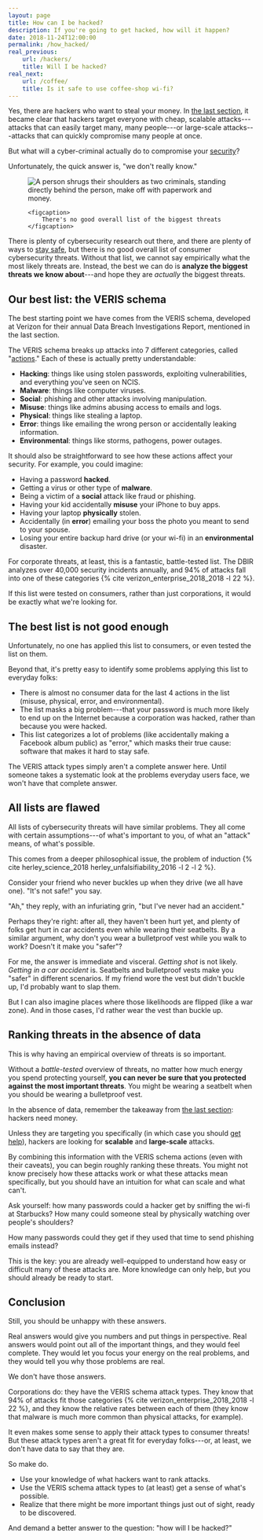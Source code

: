 ```yaml
---
layout: page
title: How can I be hacked?
description: If you're going to get hacked, how will it happen?
date: 2018-11-24T12:00:00
permalink: /how_hacked/
real_previous:
    url: /hackers/
    title: Will I be hacked?
real_next:
    url: /coffee/
    title: Is it safe to use coffee-shop wi-fi?
---
```


Yes, there are hackers who want to steal your money. In [the last section]({{site.baseurl}}/hackers/), it became clear that hackers target everyone with cheap, scalable attacks---attacks that can easily target many, many people---or large-scale attacks---attacks that can quickly compromise many people at once.

But what will a cyber-criminal actually do to compromise your [security]({{site.baseurl}}/security/)?

Unfortunately, the quick answer is, "we don't really know."

<figure markdown="0">
    <img src="{{site.baseurl}}/img/Shrug.png" alt="A person shrugs their shoulders as two criminals, standing directly behind the person, make off with paperwork and money." />

    <figcaption>
        There's no good overall list of the biggest threats
    </figcaption>
</figure>

There is plenty of cybersecurity research out there, and there are plenty of ways to [stay safe]({{site.baseurl}}/overall/), but there is no good overall list of consumer cybersecurity threats. Without that list, we cannot say empirically what the most likely threats are. Instead, the best we can do is **analyze the biggest threats we know about**---and hope they are *actually* the biggest threats.

## Our best list: the VERIS schema

The best starting point we have comes from the VERIS schema, developed at Verizon for their annual Data Breach Investigations Report<!-- VERIS Incident Description (also the A4 threat model) -->, mentioned in the last section.

The VERIS schema breaks up attacks into 7 different categories, called "[actions](http://veriscommunity.net/actions.html)." Each of these is actually pretty understandable:

* **Hacking**: things like using stolen passwords, exploiting vulnerabilities, and everything you've seen on NCIS.
* **Malware**: things like computer viruses.
* **Social**: phishing and other attacks involving manipulation.
* **Misuse**: things like admins abusing access to emails and logs.
* **Physical**: things like stealing a laptop.
* **Error**: things like emailing the wrong person or accidentally leaking information.
* **Environmental**: things like storms, pathogens, power outages.

<aside class="sidenote">
It should also be straightforward to see how these actions affect your security. For example, you could imagine:

* Having a password **hacked**.
* Getting a virus or other type of **malware**.
* Being a victim of a **social** attack like fraud or phishing.
* Having your kid accidentally **misuse** your iPhone to buy apps.
* Having your laptop **physically** stolen.
* Accidentally (in **error**) emailing your boss the photo you meant to send to your spouse.
* Losing your entire backup hard drive (or your wi-fi) in an **environmental** disaster.
</aside>

For corporate threats, at least, this is a fantastic, battle-tested list. The DBIR analyzes over 40,000 security incidents annually, and 94% of attacks fall into one of these categories {% cite verizon_enterprise_2018_2018 -l 22 %}.

If this list were tested on consumers, rather than just corporations, it would be exactly what we're looking for.

## The best list is not good enough

Unfortunately, no one has applied this list to consumers, or even tested the list on them.

Beyond that, it's pretty easy to identify some problems applying this list to everyday folks:

* There is almost no consumer data for the last 4 actions in the list (misuse, physical, error, and environmental).
* The list masks a big problem---that your password is much more likely to end up on the Internet because a corporation was hacked, rather than because you were hacked.<!--  The vast majority of the time, if your data leaks it's because someone hacked a *company* that had your data (citation kinda needed (Experian breach?)). The VERIS schema still applies, but the attackers targeted the company, not you. It's notoriously hard to write secure code and keep secrets safe (TODO stats about encryption). Facebook, Dropbox, Adobe, Experian, the US Office of Personnel Management, and more---company after company and government after govenrment (https://haveibeenpwned.com/PwnedWebsites)---have all lost unencrypted (or poorly encrypted) data to hackers. Passwords, social security numbers, and even *fingerprints* have all been stolen and live on the Internet freely. I share the blame---I released a (now defunct) website with insecure password storage while I was in middle school. Sorry! -->
* This list categorizes a lot of problems (like accidentally making a Facebook album public) as "error," which masks their true cause: software that makes it hard to stay safe.<!-- This list doesn't handle passive threats (like bad privacy settings on Facebook---well. "Error" and "misuse" describe some of those problems, but they seem like poor fits. This may be a problem with any list of attacks, but at the end of the day, enterprises don't have to protect embarrassing high school photos. --- Enterprises generally don't have to worry about privacy the same way consumers do. They don't really have to worry about embarassing high school photos leaking, and they don't really have home addresses to protect. Unfortunately, partially because most end-to-end research is enterprise-focused, we don't have explicit data on this. Specifically, it's unclear how often privacy breaches occur and what impact such leaks have on everyday users. How frequently are Facebook photos accidentally made public? How often do public records reveal your address or personal information online? Do people lose money or sleep because of this? We don't know. -->

The VERIS attack types simply aren't a complete answer here. Until someone takes a systematic look at the problems everyday users face, we won't have that complete answer.

## All lists are flawed

All lists of cybersecurity threats will have similar problems. They all come with certain assumptions---of what's important to you, of what an "attack" means, of what's possible.

<aside class="sidenote">
This comes from a deeper philosophical issue, the problem of induction {% cite herley_science_2018 herley_unfalsifiability_2016 -l 2 -l 2 %}.
</aside>

Consider your friend who never buckles up when they drive (we all have one). "It's not safe!" you say.

"Ah," they reply, with an infuriating grin, "but I've never had an accident."

Perhaps they're right: after all, they haven't been hurt yet, and plenty of folks get hurt in car accidents even while wearing their seatbelts. By a similar argument, why don't you wear a bulletproof vest while you walk to work? Doesn't it make you "safer"?

For me, the answer is immediate and visceral. *Getting shot* is not likely. *Getting in a car accident* is. Seatbelts and bulletproof vests make you "safer" in different scenarios. If my friend wore the vest but didn't buckle up, I'd probably want to slap them.

But I can also imagine places where those likelihoods are flipped (like a war zone). And in those cases, I'd rather wear the vest than buckle up.

## Ranking threats in the absence of data

This is why having an empirical overview of threats is so important.

Without a *battle-tested* overview of threats, no matter how much energy you spend protecting yourself, **you can never be sure that you protected against the most important threats**. You might be wearing a seatbelt when you should be wearing a bulletproof vest.

In the absence of data, remember the takeaway from [the last section]({{site.baseurl}}/hackers/): hackers need money.

Unless they are targeting you specifically (in which case you should [get help]({{site.baseurl}}/help/)), hackers are looking for **scalable** and **large-scale** attacks.

By combining this information with the VERIS schema actions (even with their caveats), you can begin roughly ranking these threats. You might not know precisely how these attacks work or what these attacks mean specifically, but you should have an intuition for what can scale and what can't.

Ask yourself: how many passwords could a hacker get by sniffing the wi-fi at Starbucks? How many could someone steal by physically watching over people's shoulders?

How many passwords could they get if they used that time to send phishing emails instead?

This is the key: you are already well-equipped to understand how easy or difficult many of these attacks are. More knowledge can only help, but you should already be ready to start.

## Conclusion

Still, you should be unhappy with these answers.

Real answers would give you numbers and put things in perspective. Real answers would point out all of the important things, and they would feel complete. They would let you focus your energy on the real problems, and they would tell you why those problems are real.

We don't have those answers.

Corporations do: they have the VERIS schema attack types. They know that 94% of attacks fit those categories {% cite verizon_enterprise_2018_2018 -l 22 %}, and they know the relative rates between each of them (they know that malware is much more common than physical attacks, for example).

It even makes some sense to apply their attack types to consumer threats! But these attack types aren't a great fit for everyday folks---or, at least, we don't have data to say that they are.

So make do.

* Use your knowledge of what hackers want to rank attacks.
* Use the VERIS schema attack types to (at least) get a sense of what's possible.
* Realize that there might be more important things just out of sight, ready to be discovered.

And demand a better answer to the question: "how will I be hacked?"

<!-- TODO link to the analysis of hacking, malware, and phishing -->
